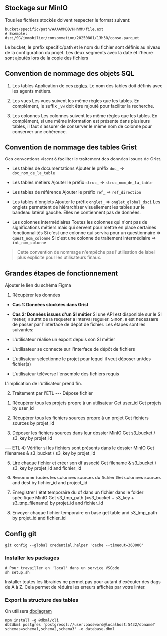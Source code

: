 ## Stockage sur MinIO
Tous les fichiers stockés doivent respecter le format suivant:
```
bucket/specific/path/AAAAMMDD/HHhMM/file.ext
# Exemple: dsci/SG/immobilier/consommation/20250801/13h30/conso.parquet
```
Le bucket, le prefix specific/path et le nom du fichier sont définis au niveau de la configuration du projet. Les deux segments
avec la date et l'heure sont ajoutés lors de la copie des fichiers

## Convention de nommage des objets SQL
1. Les tables
Application de ces [règles](https://www.postgresql.org/docs/7.0/syntax525.htm).
Le nom des tables doit définis avec les agents métiers.

2. Les vues
Les vues suivent les même règles que les tables.
En complément, le suffix `_vw` doit être rajouté pour faciliter la recherche.


3. Les colonnes
Les colonnes suivent les même règles que les tables.
En complément, si une même information est présente dans plusieurs tables, il faut s'assurer de conserver le même nom de colonne pour conserver une cohérence.

## Convention de nommage des tables Grist
Ces conventions visent à faciliter le traitement des données issues de Grist.
- Les tables de documentations
Ajouter le préfix `doc_` => `doc_nom_de_la_table`

- Les tables métiers
Ajouter le préfix `struc_` => `struc_nom_de_la_table`

- Les tables de référence
Ajouter le préfix `ref_` => `ref_direction`

- Les tables d'onglets
Ajouter le préfix `onglet_` => `onglet_global_dsci`
Les onglets permettent de hiérarchiser visuellement les tables sur le bandeau latéral gauche. Elles ne contiennent pas de données.

- Les colonnes intermédiaires
Toutes les colonnes qui n'ont pas de significations métiers mais qui servent pour mettre en place certaines fonctionnalités
Si c'est une colonne qui servira pour un questionnaire => `quest_nom_colonne`
Si c'est une colonne de traitement intermédiaire => `int_nom_colonne`

> Cette convention de nommage n'empêche pas l'utilisation de label plus explicite pour les utilisateurs finaux.

## Grandes étapes de fonctionnement

Ajouter le lien du schéma Figma

1. Récupérer les données
- **Cas 1: Données stockées dans Grist**

- **Cas 2: Données issues d'un SI métier**
Si une API est disponible sur le SI métier, il suffit de la requêter à interval régulier.
Sinon, il est nécessaire de passer par l'interface de dépôt de fichier.
Les étapes sont les suivantes:
- L'utilisateur réalise un export depuis son SI métier
- L'utilisateur se connecte sur l'interface de dépôt de fichiers
- L'utilisateur sélectionne le projet pour lequel il veut déposer un/des fichier(s)
- L'utilisateur téléverse l'ensemble des fichiers requis

L'implication de l'utilisateur prend fin.

2. Traitement par l'ETL
--- Dépose fichier
1) Récupérer tous les projets propre à un utilisateur
Get user_id
Get projets by user_id

2) Récupérer tous les fichiers sources propre à un projet
Get fichiers sources by projet_id

3) Déposer les fichiers sources dans leur dossier MinIO
Get s3_bucket / s3_key by projet_id


--- ETL
4) Vérifier si les fichiers sont présents dans le dossier MinIO
Get filenames & s3_bucket / s3_key by projet_id

5) Lire chaque fichier et créer son df associé
Get filename & s3_bucket / s3_key by projet_id and fichier_id

6) Renommer toutes les colonnes sources du fichier
Get colonnes sources and dest by fichier_id and project_id

7) Enregistrer l'état temporaire du df dans un fichier dans le folder spécifique MinIO
Get s3_tmp_path (=s3_bucket + s3_key + s3_tmp_filename) by projet_id and fichier_id

8) Envoyer chaque fichier temporaire en base
get table and s3_tmp_path by projet_id and fichier_id
## Config git
```
git config --global credential.helper 'cache --timeout=360000'
```

### Installer les packages
```
# Pour travailler en 'local' dans un service VSCode
sh setup.sh
```
Installer toutes les librairies ne permet pas pour autant d'exécuter des dags de A à Z.
Cela permet de réduire les erreurs affichés par votre linter.

### Export la structure des tables
On utilisera [dbdiagram](https://dbdiagram.io)
```
npm install -g @dbml/cli
db2dbml postgres 'postgresql://user:password@localhost:5432/dbname?schemas=schema1,schema2,schema3' -o database.dbml
```
